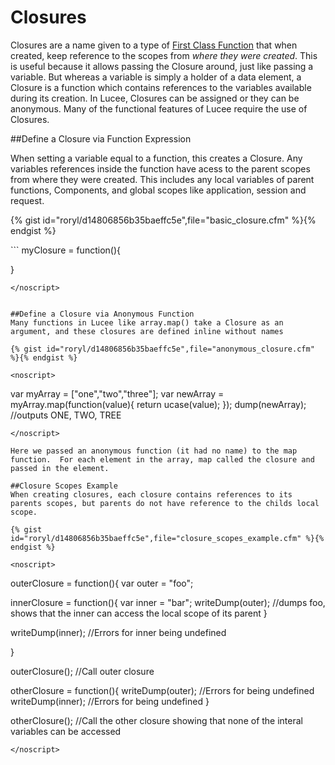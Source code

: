 # Closures

Closures are a name given to a type of [First Class Function](https://rorylaitila.gitbooks.io/lucee/content/first_class_functions.html) that when created, keep reference to the scopes from *where they were created*. This is useful because it allows passing the Closure around, just like passing a variable. But whereas a variable is simply a holder of a data element, a Closure is a function which contains references to the variables available during its creation. In Lucee, Closures can be assigned or they can be anonymous. Many of the functional features of Lucee require the use of Closures.

##Define a Closure via Function Expression

When setting a variable equal to a function, this creates a Closure. Any variables references inside the function have acess to the parent scopes from where they were created. This includes any local variables of parent functions, Components, and global scopes like application, session and request.

{% gist id="roryl/d14806856b35baeffc5e",file="basic_closure.cfm" %}{% endgist %}

<noscript>
```
myClosure = function(){

}
```
</noscript>


##Define a Closure via Anonymous Function
Many functions in Lucee like array.map() take a Closure as an argument, and these closures are defined inline without names

{% gist id="roryl/d14806856b35baeffc5e",file="anonymous_closure.cfm" %}{% endgist %}

<noscript>
```
var myArray = ["one","two","three"];
var newArray = myArray.map(function(value){
  return ucase(value);
});
dump(newArray); //outputs ONE, TWO, TREE
```
</noscript>

Here we passed an anonymous function (it had no name) to the map function.  For each element in the array, map called the closure and passed in the element.

##Closure Scopes Example
When creating closures, each closure contains references to its parents scopes, but parents do not have reference to the childs local scope. 

{% gist id="roryl/d14806856b35baeffc5e",file="closure_scopes_example.cfm" %}{% endgist %}

<noscript>
```
<cfscript>
outerClosure = function(){
  var outer = "foo";
  
  innerClosure = function(){
    var inner = "bar";
    writeDump(outer); //dumps foo, shows that the inner can access the local scope of its parent
  }  

  writeDump(inner); //Errors for inner being undefined  	  
  
}

outerClosure(); //Call outer closure

otherClosure = function(){
  writeDump(outer); //Errors for being undefined
  writeDump(inner); //Errors for being undefined
}

otherClosure(); //Call the other closure showing that none of the interal variables can be accessed
</cfscript>
```
</noscript>





